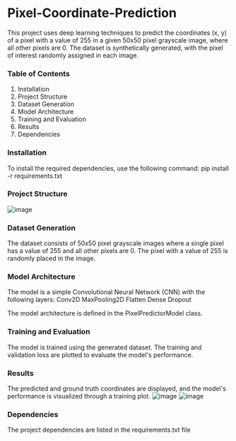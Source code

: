 # Pixel-Coordinate-Prediction

This project uses deep learning techniques to predict the coordinates (x, y) of a pixel with a value of 255 in a given 50x50 pixel grayscale image, where all other pixels are 0. The dataset is synthetically generated, with the pixel of interest randomly assigned in each image.

### Table of Contents
1. Installation
2. Project Structure
3. Dataset Generation
4. Model Architecture
5. Training and Evaluation
6. Results
7. Dependencies

### Installation
To install the required dependencies, use the following command:
pip install -r requirements.txt

### Project Structure
![image](https://github.com/user-attachments/assets/a5fe0378-9ed2-4ded-b066-b28808b6108f)

### Dataset Generation
The dataset consists of 50x50 pixel grayscale images where a single pixel has a value of 255 and all other pixels are 0. The pixel with a value of 255 is randomly placed in the image.

### Model Architecture
The model is a simple Convolutional Neural Network (CNN) with the following layers:
Conv2D
MaxPooling2D
Flatten
Dense
Dropout

The model architecture is defined in the PixelPredictorModel class.

### Training and Evaluation
The model is trained using the generated dataset. The training and validation loss are plotted to evaluate the model's performance.

### Results
The predicted and ground truth coordinates are displayed, and the model's performance is visualized through a training plot.
![image](https://github.com/user-attachments/assets/6e51647e-07db-4cc9-b10f-75a3c3e9e86f)
![image](https://github.com/user-attachments/assets/3524be3d-6854-4a95-a4c5-5f8c4d71c5bf)

### Dependencies
The project dependencies are listed in the requirements.txt file
